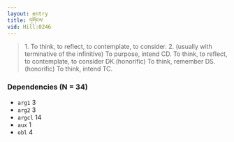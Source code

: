```yaml
---
layout: entry
title: དགོངས་
vid: Hill:0246
---
```

> 1\. To think, to reflect, to contemplate, to consider\. 2\. (usually with terminative of the infinitive) To purpose, intend CD\. To think, to reflect, to contemplate, to consider DK\.(honorific) To think, remember DS\.(honorific) To think, intend TC\.


### Dependencies (N = 34)
* `arg1` 3
* `arg2` 3
* `argcl` 14
* `aux` 1
* `obl` 4
